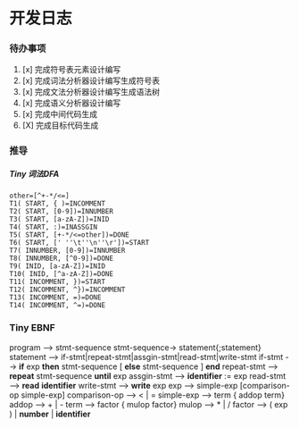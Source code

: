# 开发日志

### 待办事项

1. [x] 完成符号表元素设计编写
2. [x] 完成词法分析器设计编写生成符号表
3. [x] 完成文法分析器设计编写生成语法树
4. [x] 完成语义分析器设计编写
5. [x] 完成中间代码生成
6. [X] 完成目标代码生成

### 推导

##### Tiny 词法DFA
```
other=[^+-*/<=]
T1( START, { )=INCOMMENT 
T2( START, [0-9])=INNUMBER
T3( START, [a-zA-Z])=INID
T4( START, :)=INASSGIN
T5( START, [+-*/<=other])=DONE
T6( START, [' ''\t''\n''\r'])=START
T7( INNUMBER, [0-9])=INNUMBER
T8( INNUMBER, [^0-9])=DONE
T9( INID, [a-zA-Z])=INID
T10( INID, [^a-zA-Z])=DONE
T11( INCOMMENT, })=START
T12( INCOMMENT, ^})=INCOMMENT
T13( INCOMMENT, =)=DONE
T14( INCOMMENT, ^=)=DONE
```

### Tiny EBNF
program --> stmt-sequence
stmt-sequence-> statement{;statement}
statement --> if-stmt|repeat-stmt|assgin-stmt|read-stmt|write-stmt
if-stmt --> **if** exp **then** stmt-sequence [ **else** stmt-sequence ] **end**
repeat-stmt --> **repeat** stmt-sequence **until** exp
assgin-stmt --> **identifier** := exp
read-stmt --> **read** **identifier**
write-stmt --> **write** exp
exp --> simple-exp [comparison-op simple-exp]
comparison-op --> < | =
simple-exp --> term { addop term}
addop --> + | -
term --> factor { mulop factor}
mulop --> * | /
factor --> ( exp ) | **number** | **identifier**

